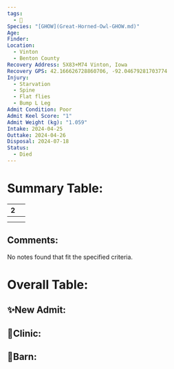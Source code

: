 ```yaml
---
tags:
  - 🦅
Species: "[GHOW](Great-Horned-Owl-GHOW.md)"
Age: 
Finder: 
Location:
  - Vinton
  - Benton County
Recovery Address: 5X83+M74 Vinton, Iowa
Recovery GPS: 42.166626728860706, -92.04679281703774
Injury:
  - Starvation
  - Spine
  - Flat flies
  - Bump L Leg
Admit Condition: Poor
Admit Keel Score: "1"
Admit Weight (kg): "1.059"
Intake: 2024-04-25
Outtake: 2024-04-26
Disposal: 2024-07-18
Status:
  - Died
---
```


# Summary Table:

<div><table class="dataview table-view-table"><thead class="table-view-thead"><tr class="table-view-tr-header"><th class="table-view-th"><span></span><span class="dataview small-text">2</span></th><th class="table-view-th"><span></span></th></tr></thead><tbody class="table-view-tbody"><tr><td><span></span></td><td><span></span></td></tr><tr><td><span></span></td><td><span></span></td></tr></tbody></table></div>

## Comments:

<p><span><p dir="auto">No notes found that fit the specified criteria.</p></span></p>

# Overall Table:

## ✨New Admit:



## 🏥Clinic:



## 🏡Barn:


